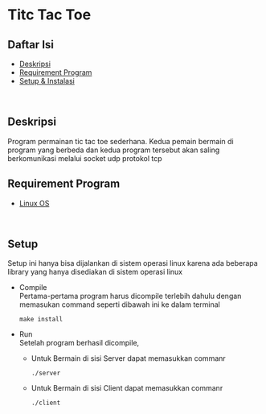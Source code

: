 # Titc Tac Toe

## Daftar Isi
* [Deskripsi](#deskripsi)
* [Requirement Program](#requirement-program)
* [Setup & Instalasi](#setup)
<br>

## Deskripsi
Program permainan tic tac toe sederhana. Kedua pemain bermain di program yang berbeda dan kedua program tersebut akan saling berkomunikasi melalui socket udp protokol tcp
<br>

## Requirement Program
- [Linux OS](https://id.wikipedia.org/wiki/Kernel_Linux) 
<br>

## Setup
Setup ini hanya bisa dijalankan di sistem operasi linux karena ada beberapa library yang hanya disediakan di sistem operasi linux
- Compile <br>
    Pertama-pertama program harus dicompile terlebih dahulu dengan memasukan command seperti dibawah ini ke dalam terminal 
    
    ```
    make install
    ```

- Run <br>
Setelah program berhasil dicompile, <br>
    - Untuk Bermain di sisi Server dapat memasukkan commanr
        ```
        ./server
        ```  
    - Untuk Bermain di sisi Client dapat memasukkan commanr
        ```
        ./client
        ``` 
